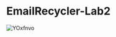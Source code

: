 # EmailRecycler-Lab2

![YOxfnvo](https://user-images.githubusercontent.com/27832210/216656346-3053aac0-6f24-48aa-a916-cc9cc7c4a4cc.gif)
